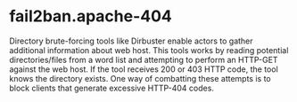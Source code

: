 # fail2ban.apache-404

Directory brute-forcing tools like Dirbuster enable actors to gather additional information about web host. This tools works by reading potential directories/files from a word list and attempting to perform an HTTP-GET against the web host. If the tool receives 200 or 403 HTTP code, the tool knows the directory exists. One way of combatting these attempts is to block clients that generate excessive HTTP-404 codes.
